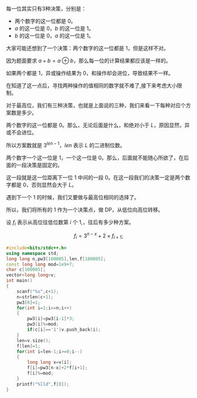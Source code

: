 每一位其实只有$3$种决策，分别是： 

- 两个数字的这一位都是 0。
- $a$ 的这一位是 0，$b$ 的这一位是 1。
- $b$ 的这一位是 0，$a$ 的这一位是 1。

大家可能还想到了一个决策：两个数字的这一位都是 1，但是这样不对。

因为题面要求 $a+b=a \oplus b$，那么每一位的计算结果都应该是一样的。

如果两个都是 1，异或操作结果为 0，和操作却会进位，导致结果不一样。

在知道了这一点后，寻找两种操作的值相同的数字就不难了,接下来考虑大小限制。

对于最高位，我们有三种决策，也就是上面说的三种，我们来看一下每种对应个方案数是多少。

两个数字的这一位都是 0。那么，无论后面是什么，和绝对小于 $L$，原因显然，异或不会进位。

所以方案数就是 $3^{len-1}$，$len$ 表示 $L$ 的二进制位数。

两个数字一个这一位是 1，一个这一位是 0。那么，后面就不能随心所欲了，在后面的一段决策是固定的。

这一段就是这一位距离下一位 1 中间的一段 0。在这一段我们的决策一定是两个数字都是 0，否则显然会大于 $L$。

遇到下一个 1 的时候，我们又要做与最高位相同的选择了。

所以，我们将所有的 1 作为一个决策点，做 DP，从低位向高位转移。

设 $f_i$ 表示从高位往低位数第 $i$ 个 1,，往后有多少种方案。

$$
f_i=3^{n-x}+2\times f_{i+1};
$$


```cpp
#include<bits/stdc++.h>
using namespace std;
long long n,pw3[100005],len,f[100005];
const long long mod=1e9+7;
char c[100005];
vector<long long>v;
int main()
{
	scanf("%s",c+1);
	n=strlen(c+1);
	pw3[0]=1;
	for(int i=1;i<=n;i++)
	{
		pw3[i]=pw3[i-1]*3;
		pw3[i]%=mod;
		if(c[i]=='1')v.push_back(i);
	}
	len=v.size();
	f[len]=1;
	for(int i=len-1;i>=0;i--)
	{
		long long x=v[i];
		f[i]=pw3[n-x]+2*f[i+1];
		f[i]%=mod;
	}
	printf("%lld",f[0]);
}
```